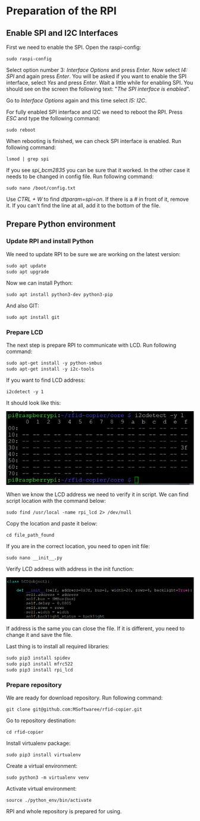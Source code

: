 # Preparation of the RPI
## Enable SPI and I2C Interfaces

First we need to enable the SPI. Open the raspi-config:

```
sudo raspi-config
```

Select option number 3: *Interface Options* and press *Enter*. Now select *I4: SPI* and again press *Enter*. You will
be asked if you want to enable the SPI interface, select *Yes* and press *Enter*. Wait a little while for enabling SPI.
You should see on the screen the following text: "*The SPI interface is enabled*". 

Go to *Interface Options* again and this time select *I5: I2C*.

For fully enabled SPI interface and I2C we need to reboot the RPI. Press *ESC* and type the following command:

```
sudo reboot
```

When rebooting is finished, we can check SPI interface is enabled. Run following command:

```
lsmod | grep spi
```

If you see *spi_bcm2835* you can be sure that it worked. In the other case it needs to be changed in config file.
Run following command:

```
sudo nano /boot/config.txt
```

Use *CTRL + W* to find *dtparam=spi=on*. If there is a *#* in front of it, remove it. If you can't find the line at all,
add it to the bottom of the file.

## Prepare Python environment
### Update RPI and install Python
We need to update RPI to be sure we are working on the latest version:

```
sudo apt update
sudo apt upgrade
```

Now we can install Python:

``` 
sudo apt install python3-dev python3-pip
```

And also GIT:

``` 
sudo apt install git
```

### Prepare LCD

The next step is prepare RPI to communicate with LCD. Run following command:

``` 
sudo apt-get install -y python-smbus
sudo apt-get install -y i2c-tools
```

If you want to find LCD address:

``` 
i2cdetect -y 1
```

It should look like this:

![plot](utils/images/i2c_detect.png)

When we know the LCD address we need to verify it in script. We can find script location with the command below:

``` 
sudo find /usr/local -name rpi_lcd 2> /dev/null
```

Copy the location and paste it below:

``` 
cd file_path_found
```

If you are in the correct location, you need to open init file:

``` 
sudo nano __init__.py
```

Verify LCD address with address in the init function:

![plot](utils/images/i2c_address.png)

If address is the same you can close the file. If it is different, you need to change it and save the file. 

Last thing is to install all required libraries:

``` 
sudo pip3 install spidev
sudo pip3 install mfrc522
sudo pip3 install rpi_lcd
```

### Prepare repository
We are ready for download repository. Run following command:

``` 
git clone git@github.com:MSoftwaree/rfid-copier.git
```

Go to repository destination:

``` 
cd rfid-copier
```

Install virtualenv package:

``` 
sudo pip3 install virtualenv
```

Create a virtual environment:

``` 
sudo python3 -m virtualenv venv
```

Activate virtual environment:

``` 
source ./python_env/bin/activate
```

RPI and whole repository is prepared for using.
